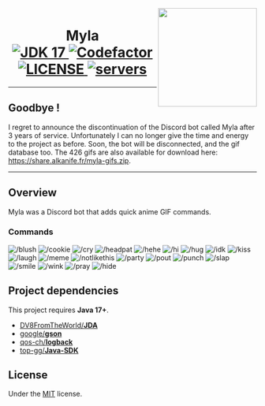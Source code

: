<img align="right" src="https://myla.alkanife.fr/images/myla.png" height="200" width="200">
<h1 align="center">
  Myla
  <br>
  <a href="https://github.com/alkanife/alkabot/blob/main/pom.xml">
    <img src="https://img.shields.io/badge/Open%20JDK-17-green" alt="JDK 17">
  </a>
  <a href="https://www.codefactor.io/repository/github/alkanife/myla">
    <img src="https://www.codefactor.io/repository/github/alkanife/myla/badge" alt="Codefactor">
  </a>
  <a href="https://github.com/alkanife/myla/blob/main/LICENSE">
    <img src="https://img.shields.io/github/license/alkanife/myla" alt="LICENSE">
  </a>
  <a href="https://top.gg/">
    <img src="https://top.gg/api/widget/servers/658109944859459604.svg" alt="servers">
  </a>
</h1>

<hr>

## Goodbye !
I regret to announce the discontinuation of the Discord bot called Myla after 3 years of service. Unfortunately I can no longer give the time and energy to the project as before. Soon, the bot will be disconnected, and the gif database too. The 426 gifs are also available for download here: https://share.alkanife.fr/myla-gifs.zip.

<hr>

## Overview
Myla was a Discord bot that adds quick anime GIF commands.

### Commands
![/blush](https://img.shields.io/badge//blush-4A4A4A?style=flat-square)
![/cookie](https://img.shields.io/badge//cookie-4A4A4A?style=flat-square)
![/cry](https://img.shields.io/badge//cry-4A4A4A?style=flat-square)
![/headpat](https://img.shields.io/badge//headpat-4A4A4A?style=flat-square)
![/hehe](https://img.shields.io/badge//hehe-4A4A4A?style=flat-square)
![/hi](https://img.shields.io/badge//hi-4A4A4A?style=flat-square)
![/hug](https://img.shields.io/badge//hug-4A4A4A?style=flat-square)
![/idk](https://img.shields.io/badge//idk-4A4A4A?style=flat-square)
![/kiss](https://img.shields.io/badge//kiss-4A4A4A?style=flat-square)
![/laugh](https://img.shields.io/badge//laugh-4A4A4A?style=flat-square)
![/meme](https://img.shields.io/badge//meme-4A4A4A?style=flat-square)
![/notlikethis](https://img.shields.io/badge//notlikethis-4A4A4A?style=flat-square)
![/party](https://img.shields.io/badge//party-4A4A4A?style=flat-square)
![/pout](https://img.shields.io/badge//pout-4A4A4A?style=flat-square)
![/punch](https://img.shields.io/badge//punch-4A4A4A?style=flat-square)
![/slap](https://img.shields.io/badge//slap-4A4A4A?style=flat-square)
![/smile](https://img.shields.io/badge//smile-4A4A4A?style=flat-square)
![/wink](https://img.shields.io/badge//wink-4A4A4A?style=flat-square)
![/pray](https://img.shields.io/badge//pray-4A4A4A?style=flat-square)
![/hide](https://img.shields.io/badge//hide-4A4A4A?style=flat-square)

## Project dependencies
This project requires **Java 17+**.

- [DV8FromTheWorld/**JDA**](https://github.com/DV8FromTheWorld/JDA)
- [google/**gson**](https://github.com/google/gson)
- [qos-ch/**logback**](https://github.com/qos-ch/logback)
- [top-gg/**Java-SDK**](https://github.com/top-gg/Java-SDK)

## License
Under the [MIT](https://github.com/alkanife/myla/blob/main/LICENSE) license.
